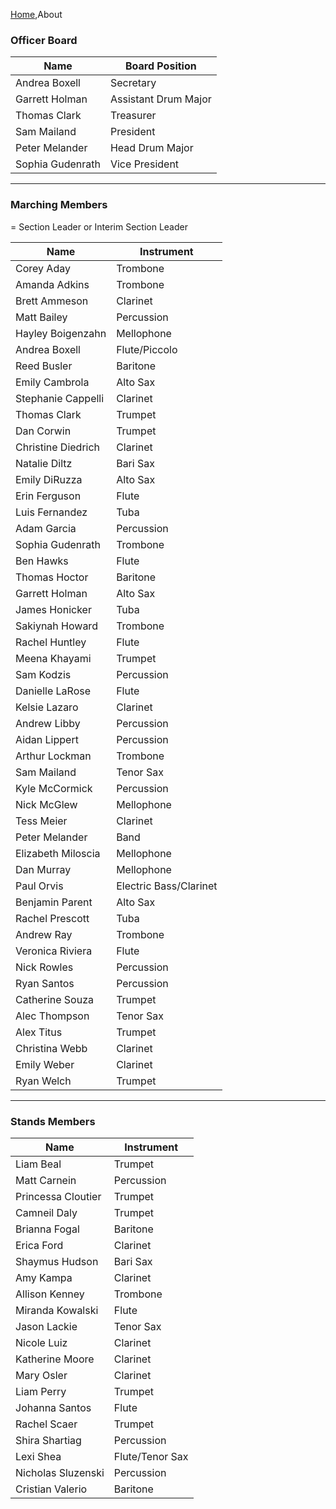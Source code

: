 [Home](Home),About

### Officer Board

| Name | Board Position |
|------|----------------|
| Andrea Boxell | Secretary |
| Garrett Holman | Assistant Drum Major |
| Thomas Clark | Treasurer |
| Sam Mailand | President |
| Peter Melander | Head Drum Major |
| Sophia Gudenrath | Vice President |

---

### Marching Members
<span class="glyphicon glyphicon-star-empty"></span> = Section Leader or Interim Section Leader

| Name | Instrument |
|------|------------|
| Corey Aday | Trombone |
| Amanda Adkins | Trombone |
| Brett Ammeson | Clarinet |
| Matt Bailey | Percussion |
| Hayley Boigenzahn | Mellophone |
| Andrea Boxell | Flute/Piccolo |
| Reed Busler | Baritone |
| Emily Cambrola | Alto Sax |
| <span class="glyphicon glyphicon-star-empty"></span> Stephanie Cappelli | Clarinet |
| Thomas Clark | Trumpet |
| Dan Corwin | Trumpet |
| Christine Diedrich | Clarinet |
| Natalie Diltz | Bari Sax |
| Emily DiRuzza | Alto Sax |
| Erin Ferguson | Flute |
| Luis Fernandez | Tuba |
| Adam Garcia | Percussion |
| Sophia Gudenrath | Trombone |
| <span class="glyphicon glyphicon-star-empty"></span> Ben Hawks | Flute |
| Thomas Hoctor | Baritone |
| Garrett Holman | Alto Sax |
| James Honicker | Tuba |
| Sakiynah Howard | Trombone |
| Rachel Huntley | Flute |
| Meena Khayami | Trumpet |
| Sam Kodzis | Percussion |
| Danielle LaRose | Flute |
| Kelsie Lazaro | Clarinet |
| <span class="glyphicon glyphicon-star-empty"></span> Andrew Libby | Percussion |
| Aidan Lippert | Percussion |
| Arthur Lockman | Trombone |
| Sam Mailand | Tenor Sax |
| <span class="glyphicon glyphicon-star-empty"></span> Kyle McCormick | Percussion |
| Nick McGlew | Mellophone |
| <span class="glyphicon glyphicon-star-empty"></span> Tess Meier | Clarinet |
| Peter Melander | Band |
| Elizabeth Miloscia | Mellophone |
| <span class="glyphicon glyphicon-star-empty"></span> Dan Murray | Mellophone |
| Paul Orvis | Electric Bass/Clarinet |
| Benjamin Parent | Alto Sax |
| <span class="glyphicon glyphicon-star-empty"></span> Rachel Prescott | Tuba |
| Andrew Ray | Trombone |
| Veronica Riviera | Flute |
| Nick Rowles | Percussion |
| Ryan Santos | Percussion |
| <span class="glyphicon glyphicon-star-empty"></span> Catherine Souza | Trumpet |
| Alec Thompson | Tenor Sax |
| Alex Titus | Trumpet |
| Christina Webb | Clarinet |
| Emily Weber | Clarinet |
| Ryan Welch | Trumpet |

---

### Stands Members

| Name | Instrument |
|------|------------|
| Liam Beal | Trumpet |
| Matt Carnein | Percussion |
| Princessa Cloutier | Trumpet |
| Camneil Daly | Trumpet |
| Brianna Fogal | Baritone |
| Erica Ford | Clarinet |
| Shaymus Hudson | Bari Sax |
| Amy Kampa | Clarinet |
| Allison Kenney | Trombone |
| Miranda Kowalski | Flute |
| Jason Lackie | Tenor Sax |
| Nicole Luiz | Clarinet |
| Katherine Moore | Clarinet |
| Mary Osler | Clarinet |
| Liam Perry | Trumpet |
| Johanna Santos | Flute |
| Rachel Scaer | Trumpet |
| Shira Shartiag | Percussion |
| Lexi Shea | Flute/Tenor Sax |
| Nicholas Sluzenski | Percussion |
| Cristian Valerio | Baritone |
